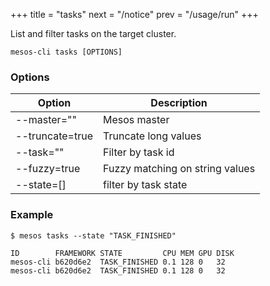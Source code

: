 +++
title = "tasks"
next = "/notice"
prev = "/usage/run"
+++

List and filter tasks on the target cluster.

    mesos-cli tasks [OPTIONS]

### Options

Option | Description
--- | ---
--master=""    |    Mesos master
--truncate=true|   Truncate long values
--task=""      |  Filter by task id
--fuzzy=true   | Fuzzy matching on string values
--state=[]     |filter by task state



### Example

    $ mesos tasks --state "TASK_FINISHED"

    ID        FRAMEWORK STATE         CPU MEM GPU DISK
    mesos-cli b620d6e2  TASK_FINISHED 0.1 128 0   32  
    mesos-cli b620d6e2  TASK_FINISHED 0.1 128 0   32  


